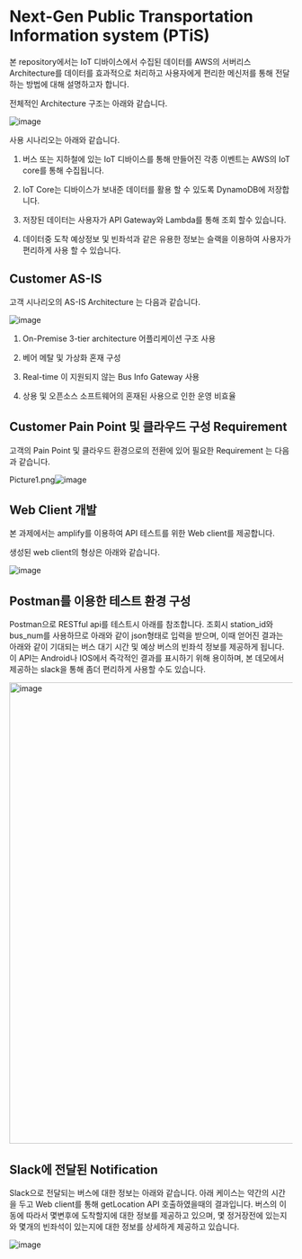 # Next-Gen Public Transportation Information system (PTiS)

본 repository에서는 IoT 디바이스에서 수집된 데이터를 AWS의 서버리스 Architecture를 데이터를 효과적으로 처리하고 사용자에게 편리한 메신저를 통해 전달하는 방법에 대해 설명하고자 합니다.

전체적인 Architecture 구조는 아래와 같습니다. 

![image](https://user-images.githubusercontent.com/52392004/161054356-9a64a0b1-7671-4138-905e-b0c1c3eab69c.png)



사용 시나리오는 아래와 같습니다. 

1) 버스 또는 지하철에 있는 IoT 디바이스를 통해 만들어진 각종 이벤트는 AWS의 IoT core를 통해 수집됩니다.

2) IoT Core는 디바이스가 보내준 데이터를 활용 할 수 있도록 DynamoDB에 저장합니다. 

3) 저장된 데이터는 사용자가 API Gateway와 Lambda를 통해 조회 할수 있습니다.

4) 데이터중 도착 예상정보 및 빈좌석과 같은 유용한 정보는 슬랙을 이용하여 사용자가 편리하게 사용 할 수 있습니다. 



## Customer AS-IS

고객 시나리오의 AS-IS Architecture 는 다음과 같습니다.

![image](https://user-images.githubusercontent.com/102651767/161021380-5b8f6e4a-b3f8-4cc7-927a-067e00b2516e.png)

1) On-Premise 3-tier architecture 어플리케이션 구조 사용

2) 베어 메탈 및 가상화 혼재 구성

3) Real-time 이 지원되지 않는 Bus Info Gateway 사용

4) 상용 및 오픈소스 소프트웨어의 혼재된 사용으로 인한 운영 비효율


## Customer Pain Point 및 클라우드 구성 Requirement

고객의 Pain Point 및 클라우드 환경으로의 전환에 있어 필요한 Requirement 는 다음과 같습니다.

Picture1.png![image](https://user-images.githubusercontent.com/102651767/161022249-c1243e02-8f6b-4e9c-9a60-616bc4eb7850.png)


## Web Client 개발 

본 과제에서는 amplify를 이용하여 API 테스트를 위한 Web client를 제공합니다.

생성된 web client의 형상은 아래와 같습니다. 

![image](https://user-images.githubusercontent.com/52392004/161053081-011e925a-6473-45c8-8ccd-8113faf5cd12.png)


## Postman를 이용한 테스트 환경 구성

Postman으로 RESTful api를 테스트시 아래를 참조합니다. 조회시 station_id와 bus_num를 사용하므로 아래와 같이 json형태로 입력을 받으며, 이때 얻어진 결과는 아래와 같이 기대되는 버스 대기 시간 및 예상 버스의 빈좌석 정보를 제공하게 됩니다. 이 API는 Android나 IOS에서 즉각적인 결과를 표시하기 위해 용이하며, 본 데모에서 제공하는 slack을 통해 좀더 편리하게 사용할 수도 있습니다. 

<img width="820" alt="image" src="https://user-images.githubusercontent.com/52392004/161053216-a3cc73e4-42ee-49d0-9e7c-3b661ceb4417.png">


## Slack에 전달된 Notification 

Slack으로 전달되는 버스에 대한 정보는 아래와 같습니다. 아래 케이스는 약간의 시간을 두고 Web client를 통해 getLocation API 호출하였을때의 결과입니다. 버스의 이동에 따라서 몇변후에 도착할지에 대한 정보를 제공하고 있으며, 몇 정거장전에 있는지와 몇개의 빈좌석이 있는지에 대한 정보를 상세하게 제공하고 있습니다. 

![image](https://user-images.githubusercontent.com/52392004/161054433-1a4e7ac2-3f12-40df-8d8d-6ecfad91825f.png)


